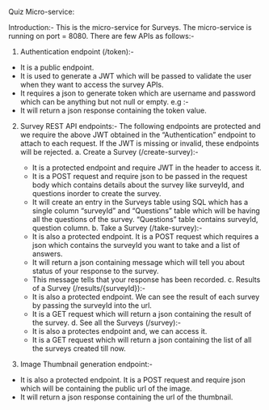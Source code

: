 Quiz Micro-service:

Introduction:-
This is the micro-service for Surveys. The micro-service is running on port = 8080. There are few APIs as follows:-

1. Authentication endpoint (/token):-
- It is a public endpoint.
- It is used to generate a JWT which will be passed to validate the user when they want to access the survey APIs.
- It requires a json to generate token which are username and password which can be anything but not null or empty. e.g :-
- It will return a json response containing the token value.

2. Survey REST API endpoints:-
The following endpoints are protected and we require the above JWT obtained in the “Authentication” endpoint to attach to each request. If the JWT is missing or invalid, these endpoints will be rejected.
    a. Create a Survey (/create-survey):-
    - It is a protected endpoint and require JWT in the header to access it.
    - It is a POST request and require json to be passed in the request body which contains details about the survey like surveyId, and questions inorder to create the survey.   
    - It will create an entry in the Surveys table using SQL which has a single column “surveyId” and “Questions” table which will be having all the questions of the survey. “Questions” table contains surveyId, question column.
    b. Take a Survey (/take-survey):-
    - It is also a protected endpoint. It is a POST request which requires a json which contains the surveyId you want to take and a list of answers.
    - It will return a json containing message which will tell you about status of your response to the survey.
    - This message tells that your response has been recorded.
    c. Results of a Survey (/results/{surveyId}):-
    - It is also a protected endpoint. We can see the result of each survey by passing the surveyId into the url.
    - It is a GET request which will return a json containing the result of the survey.
     d. See all the Surveys (/survey):-
    - It is also a protectes endpoint and, we can access it.
    - It is a GET request which will return a json containing the list of all the surveys created till now.
    
3. Image Thumbnail generation endpoint:-
- It is also a protected endpoint. It is a POST request and require json which will be containing the public url of the image.
- It will return a json response containing the url of the thumbnail.
    

